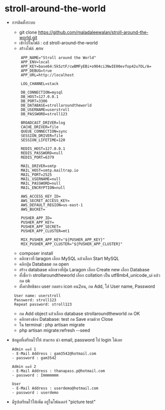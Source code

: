 # stroll-around-the-world
- การติดตั้งระบบ
    - git clone https://github.com/maladaleewalan/stroll-around-the-world.git
    - เข้าไปในไฟล์ : cd stroll-around-the-world
    - สร้างไฟล์ .env
    ```
        APP_NAME="Stroll around the World"
        APP_ENV=local
        APP_KEY=base64:5k5ztF/cwBMFyEBi+o9O4ci3NwIE00evfop42u7OL/A=
        APP_DEBUG=true
        APP_URL=http://localhost

        LOG_CHANNEL=stack

        DB_CONNECTION=mysql
        DB_HOST=127.0.0.1
        DB_PORT=3306
        DB_DATABASE=strollaroundtheworld
        DB_USERNAME=userstroll
        DB_PASSWORD=stroll123

        BROADCAST_DRIVER=log
        CACHE_DRIVER=file
        QUEUE_CONNECTION=sync
        SESSION_DRIVER=file
        SESSION_LIFETIME=120

        REDIS_HOST=127.0.0.1
        REDIS_PASSWORD=null
        REDIS_PORT=6379

        MAIL_DRIVER=smtp
        MAIL_HOST=smtp.mailtrap.io
        MAIL_PORT=2525
        MAIL_USERNAME=null
        MAIL_PASSWORD=null
        MAIL_ENCRYPTION=null

        AWS_ACCESS_KEY_ID=
        AWS_SECRET_ACCESS_KEY=
        AWS_DEFAULT_REGION=us-east-1
        AWS_BUCKET=

        PUSHER_APP_ID=
        PUSHER_APP_KEY=
        PUSHER_APP_SECRET=
        PUSHER_APP_CLUSTER=mt1

        MIX_PUSHER_APP_KEY="${PUSHER_APP_KEY}"
        MIX_PUSHER_APP_CLUSTER="${PUSHER_APP_CLUSTER}"

    ```
    - composer install
    - คลิกขวาที่ laragon เลือก MySQL แล้วเลือก Start MySQL
    - คลิกปุ่ม Database กด open
    - สร้าง database คลิกขวาที่ปุ่ม Laragon เลือก Create new เลือก Database 
    - ตั้งชื่อว่า strollaroundtheworld เลือก collation เป็น utf8mb4_unicode_ui แล้วกด ok
    - ตั้งค่าสิทธิของ user กดตรง icon คน2คน, กด Add, ใส่ User name, Password
    ```
     User name: userstroll
     Password: stroll123
     Repeat password: stroll123
    ```
    - กด Add object แล้วเลือก database strollaroundtheworld กด OK
    - คลิกตรงช่อง Database: test กด Save ตามด้วย Close
    - ใน terminal :  php artisan migrate
    - php artisan migrate:refresh --seed

- ข้อมูลที่เตรียมไว้ให้ สามารถ นำ email, password ไป login ได้เลย
    ```
    Admin คนที่ 1
    - E-Mail Address : gam3542@hotmail.com
    - password : gam3542
    ```
    
    ```
    Admin คนที่ 2
    - E-Mail Address : thanapass.p@hotmail.com
    - password : Immmmmmm
    ```

    ```
    User
    - E-Mail Address : userdemo@hotmail.com
    - password : userdemo
    ```
- มีรูปเตรียมไว้ให้เพิ่ม อยู่ในโฟลเดอร์ "picture test"